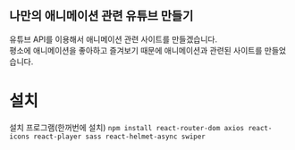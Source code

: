 ## 나만의 애니메이션 관련 유튜브 만들기
유튜브 API를 이용해서 애니메이션 관련 사이트를 만들겠습니다.<br />
평소에 애니메이션을 좋아하고 즐겨보기 때문에 애니메이션과 관련된 사이트를 만들었습니다. 

# 설치
설치 프로그램(한꺼번에 설치) `npm install react-router-dom axios react-icons react-player sass react-helmet-async swiper`